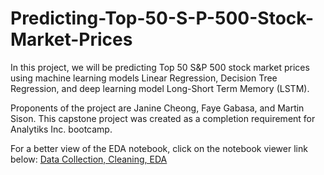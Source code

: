 # Predicting-Top-50-S-P-500-Stock-Market-Prices
In this project, we will be predicting Top 50 S&amp;P 500 stock market prices using machine learning models Linear Regression, Decision Tree Regression, and deep learning model Long-Short Term Memory (LSTM).

Proponents of the project are Janine Cheong, Faye Gabasa, and Martin Sison. This capstone project was created as a completion requirement for Analytiks Inc. bootcamp.

For a better view of the EDA notebook, click on the notebook viewer link below:
[Data Collection, Cleaning, EDA](https://nbviewer.jupyter.org/github/janinecheong/Predicting-Top-50-S-P-500-Stock-Market-Prices/blob/main/Data%20Collection%2C%20Cleaning%2C%20EDA.ipynb)

